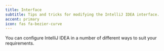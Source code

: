 ```yaml
---
title: Interface
subtitle: Tips and tricks for modifying the IntelliJ IDEA interface.
accent: primary
icon: fas fa-bezier-curve
---
```


You can configure IntelliJ IDEA in a number of different ways to suit your requirements.
